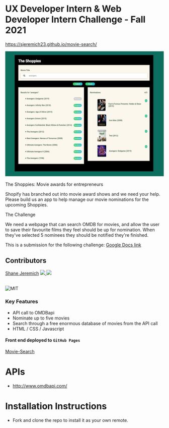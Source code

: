 # UX Developer Intern & Web Developer Intern Challenge - Fall 2021

https://sjeremich23.github.io/movie-search/

![Movie Search](/images/shopify.jpg)

The Shoppies: Movie awards for entrepreneurs

Shopify has branched out into movie award shows and we need your help. Please build us an app to help manage our movie nominations for the upcoming Shoppies.

The Challenge

We need a webpage that can search OMDB for movies, and allow the user to save their favourite films they feel should be up for nomination. When they've selected 5 nominees they should be notified they're finished.

This is a submission for the following challenge: [Google Docs link](https://docs.google.com/document/d/1AZO0BZwn1Aogj4f3PDNe1mhq8pKsXZxtrG--EIbP_-w/edit#)

## Contributors

[Shane Jeremich](https://github.com/sjeremich23)
[ <img src="https://static.licdn.com/sc/h/al2o9zrvru7aqj8e1x2rzsrca" width="15"> ](https://www.linkedin.com/in/shanejeremich/)
[<img src="https://github.com/favicon.ico" width="15"> ](https://github.com/sjeremich23)
<br>
<br>

![MIT](https://img.shields.io/packagist/l/doctrine/orm.svg)

### Key Features

- API call to OMDBapi
- Nominate up to five movies
- Search through a free enormous database of movies from the API call
- HTML / CSS / Javascript

#### Front end deployed to `GitHub Pages`

[Movie-Search](https://sjeremich23.github.io/movie-search/)

# APIs

- http://www.omdbapi.com/

# Installation Instructions

- Fork and clone the repo to install it as your own remote.
